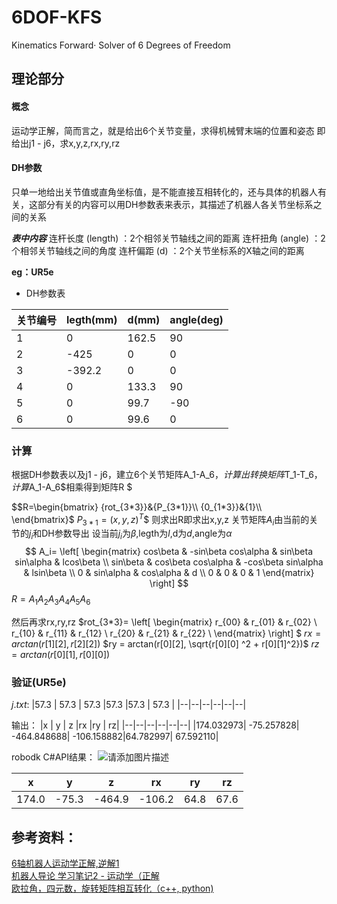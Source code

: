 # 6DOF-KFS
Kinematics Forward· Solver of 6 Degrees of Freedom

## 理论部分
#### 概念
运动学正解，简而言之，就是给出6个关节变量，求得机械臂末端的位置和姿态
即给出j1 - j6​，求x,y,z,rx,ry,rz​

#### DH参数
只单一地给出关节值或直角坐标值，是不能直接互相转化的，还与具体的机器人有关，这部分有关的内容可以用DH参数表来表示，其描述了机器人各关节坐标系之间的关系

***表中内容***
连杆长度 (length) ：2个相邻关节轴线之间的距离
连杆扭角 (angle) ：2个相邻关节轴线之间的角度
连杆偏距 (d) ：2个关节坐标系的X轴之间的距离

**eg：UR5e**
- DH参数表

|关节编号	|legth(mm)	|d(mm)	|angle(deg)|
|--|--|--|--|
|1	|0	|162.5	|90|
|2|	-425|	0|	0|
|3	|-392.2	|0|	0|
|4|	0|	133.3|	90|
|5|	0|	99.7|	-90|
|6|	0|	99.6|	0|
### 计算
根据DH参数表以及j1 - j6​，建立6个关节矩阵​A_1-A_6$，计算出转换矩阵$T_1-T_6$，计算$A_1-A_6$相乘得到矩阵R
$

$$R=\begin{bmatrix}
{rot_{3*3}}&{P_{3*1}}\\
{0_{1*3}}&{1}\\
\end{bmatrix}$
$P_{3*1}=(x,y,z)^T$$
则求出R即求出x,y,z
关节矩阵$A_i$由当前的关节的$j_i$和DH参数导出
设当前$j_i$为$\beta$,legth为$l$,d为$d$,angle为$\alpha$
$$
A_i=
\left[
 \begin{matrix}
   cos\beta & -sin\beta cos\alpha & sin\beta sin\alpha & lcos\beta \\
   sin\beta & cos\beta cos\alpha & -cos\beta sin\alpha & lsin\beta \\
   0 & sin\alpha & cos\alpha & d  \\
   0 & 0 & 0 & 1 
  \end{matrix} 
\right]
$$
$R=A_1A_2A_3A_4A_5A_6$

然后再求rx,ry,rz
$rot_{3*3}=
\left[
 \begin{matrix}
   r_{00} & r_{01} &  r_{02}  \\
   r_{10} &  r_{11}  &  r_{12}  \\
   r_{20} &  r_{21}  & r_{22}   \\
  \end{matrix} 
\right]
$
$rx = arctan(r[1][2], r[2][2])$
$ry = arctan(r[0][2], \sqrt{r[0][0] ^2 + r[0][1]^2})$
$rz = arctan(r[0][1], r[0][0])$

### 验证(UR5e)
$j.txt:$
|57.3    |  57.3   |  57.3   |57.3   |57.3  | 57.3 |
|--|--|--|--|--|--|

输出：
|x     | y  |  z  |rx  |ry | rz|
|--|--|--|--|--|--|
|174.032973| -75.257828| -464.848688| -106.158882|64.782997| 67.592110|

robodk C#API结果：
![请添加图片描述](https://img-blog.csdnimg.cn/0fa62c5aecf4423c80685df5c50f5611.png)

|x     | y  |  z  |rx  |ry | rz|
|--|--|--|--|--|--|
|174.0| -75.3| -464.9| -106.2|64.8| 67.6|

## 参考资料：
[6轴机器人运动学正解,逆解1](https://blog.csdn.net/weixin_37942267/article/details/78806448?spm=1001.2014.3001.5502)  
[机器人导论 学习笔记2 - 运动学（正解](https://blog.csdn.net/u013039705/article/details/88894743)  
[欧拉角，四元数，旋转矩阵相互转化（c++, python)](https://zhuanlan.zhihu.com/p/259999988)
